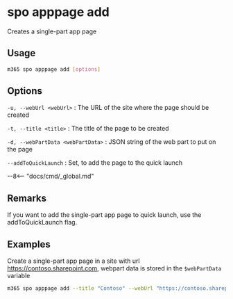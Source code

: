 # spo apppage add

Creates a single-part app page

## Usage

```sh
m365 spo apppage add [options]
```

## Options

`-u, --webUrl <webUrl>`
: The URL of the site where the page should be created

`-t, --title <title>`
: The title of the page to be created

`-d, --webPartData <webPartData>`
: JSON string of the web part to put on the page

`--addToQuickLaunch`
: Set, to add the page to the quick launch

--8<-- "docs/cmd/_global.md"

## Remarks

If you want to add the single-part app page to quick launch, use the addToQuickLaunch flag.

## Examples

Create a single-part app page in a site with url https://contoso.sharepoint.com, webpart data is stored in the `$webPartData` variable

```sh
m365 spo apppage add --title "Contoso" --webUrl "https://contoso.sharepoint.com" --webPartData $webPartData --addToQuickLaunch
```
